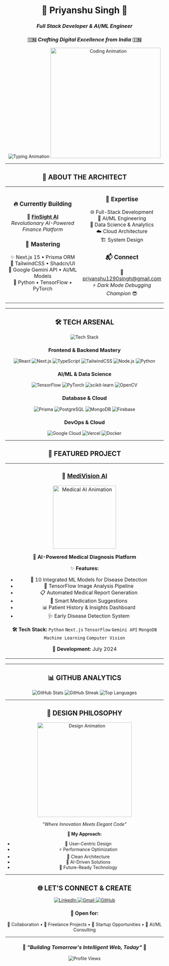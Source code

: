 <div align="center">

# 🌟 **Priyanshu Singh** 🌟
### *Full Stack Developer & AI/ML Engineer* 
### 🇮🇳 *Crafting Digital Excellence from India* 🇮🇳

<img src="https://readme-typing-svg.herokuapp.com?font=Fira+Code&size=22&duration=3000&pause=1000&color=00D9FF&center=true&vCenter=true&width=500&lines=Full+Stack+Developer+%F0%9F%9A%80;AI%2FML+Engineer+%F0%9F%A4%96;React+%26+Next.js+Expert+%E2%9A%A1;Machine+Learning+Specialist+%F0%9F%A7%A0;Building+the+Future+%F0%9F%8C%9F" alt="Typing Animation" />

<img src="https://media.giphy.com/media/qgQUggAC3Pfv687qPC/giphy.gif" width="350" alt="Coding Animation" />

</div>

---

<div align="center">

## 🎯 **ABOUT THE ARCHITECT**

</div>

<table align="center">
<tr>
<td align="center" width="50%">

### 🔥 **Currently Building**
🚀 **[FinSight AI](https://github.com/21priyanshuuu/FinSight-AI)**  
*Revolutionary AI-Powered Finance Platform*

### 🧠 **Mastering**
✨ Next.js 15 • Prisma ORM  
🎨 TailwindCSS • Shadcn/UI  
🤖 Google Gemini API • AI/ML Models  
🐍 Python • TensorFlow • PyTorch

</td>
<td align="center" width="50%">

### 💫 **Expertise**
🌐 Full-Stack Development  
🤖 AI/ML Engineering  
🔬 Data Science & Analytics  
☁️ Cloud Architecture  
🏗️ System Design

### 📬 **Connect**
📧 priyanshu1290singh@gmail.com  
⚡ *Dark Mode Debugging Champion* 😎

</td>
</tr>
</table>

---

<div align="center">

## 🛠️ **TECH ARSENAL**

<img src="https://skillicons.dev/icons?i=react,nextjs,tailwind,ts,js,prisma,postgres,firebase,vercel,docker,git,nodejs,mongodb,python,tensorflow,pytorch,sklearn,opencv&theme=dark" alt="Tech Stack" />

### **Frontend & Backend Mastery**
![React](https://img.shields.io/badge/React-20232A?style=for-the-badge&logo=react&logoColor=61DAFB)
![Next.js](https://img.shields.io/badge/Next.js-000000?style=for-the-badge&logo=next.js&logoColor=white)
![TypeScript](https://img.shields.io/badge/TypeScript-007ACC?style=for-the-badge&logo=typescript&logoColor=white)
![TailwindCSS](https://img.shields.io/badge/Tailwind_CSS-38B2AC?style=for-the-badge&logo=tailwind-css&logoColor=white)
![Node.js](https://img.shields.io/badge/Node.js-43853D?style=for-the-badge&logo=node.js&logoColor=white)
![Python](https://img.shields.io/badge/Python-3776AB?style=for-the-badge&logo=python&logoColor=white)

### **AI/ML & Data Science**
![TensorFlow](https://img.shields.io/badge/TensorFlow-FF6F00?style=for-the-badge&logo=tensorflow&logoColor=white)
![PyTorch](https://img.shields.io/badge/PyTorch-EE4C2C?style=for-the-badge&logo=pytorch&logoColor=white)
![scikit-learn](https://img.shields.io/badge/scikit--learn-F7931E?style=for-the-badge&logo=scikit-learn&logoColor=white)
![OpenCV](https://img.shields.io/badge/OpenCV-27338e?style=for-the-badge&logo=OpenCV&logoColor=white)

### **Database & Cloud**
![Prisma](https://img.shields.io/badge/Prisma-3982CE?style=for-the-badge&logo=Prisma&logoColor=white)
![PostgreSQL](https://img.shields.io/badge/PostgreSQL-316192?style=for-the-badge&logo=postgresql&logoColor=white)
![MongoDB](https://img.shields.io/badge/MongoDB-4EA94B?style=for-the-badge&logo=mongodb&logoColor=white)
![Firebase](https://img.shields.io/badge/Firebase-039BE5?style=for-the-badge&logo=Firebase&logoColor=white)

### **DevOps & Cloud**
![Google Cloud](https://img.shields.io/badge/Google_Cloud-4285F4?style=for-the-badge&logo=google-cloud&logoColor=white)
![Vercel](https://img.shields.io/badge/Vercel-000000?style=for-the-badge&logo=vercel&logoColor=white)
![Docker](https://img.shields.io/badge/Docker-2496ED?style=for-the-badge&logo=docker&logoColor=white)

</div>

---

<div align="center">

## 🌟 **FEATURED PROJECT**

</div>

<table align="center">
<tr>
<td align="center">

### 🔷 **[MediVision AI](https://github.com/21priyanshuuu/MedvisionProject)**

<img src="https://media.giphy.com/media/l41lUjUgLLwWrz20w/giphy.gif" width="200" alt="Medical AI Animation" />

**🏥 AI-Powered Medical Diagnosis Platform**

✨ **Features:**
- 🤖 10 Integrated ML Models for Disease Detection
- 🔬 TensorFlow Image Analysis Pipeline
- 📋 Automated Medical Report Generation
- 💊 Smart Medication Suggestions
- 📊 Patient History & Insights Dashboard
- 🩺 Early Disease Detection System

**🛠️ Tech Stack:**
`Python` `Next.js` `TensorFlow` `Gemini API` `MongoDB` `Machine Learning` `Computer Vision`

**📅 Development:** July 2024

</td>
</tr>
</table>

---

<div align="center">

## 📊 **GITHUB ANALYTICS**

<img src="https://github-readme-stats.vercel.app/api?username=21priyanshuuu&show_icons=true&theme=radical&hide_border=true&bg_color=0D1117&title_color=00D9FF&icon_color=00D9FF&text_color=FFFFFF" alt="GitHub Stats" />

<img src="https://github-readme-streak-stats.herokuapp.com/?user=21priyanshuuu&theme=radical&hide_border=true&background=0D1117&stroke=00D9FF&ring=00D9FF&fire=FF6B35&currStreakLabel=00D9FF" alt="GitHub Streak" />

<img src="https://github-readme-stats.vercel.app/api/top-langs/?username=21priyanshuuu&layout=compact&theme=radical&hide_border=true&bg_color=0D1117&title_color=00D9FF&text_color=FFFFFF" alt="Top Languages" />

</div>

---

<div align="center">

## 🎨 **DESIGN PHILOSOPHY**

<img src="https://media.giphy.com/media/26tn33aiTi1jkl6H6/giphy.gif" width="300" alt="Design Animation" />

*"Where Innovation Meets Elegant Code"*

**🌈 My Approach:**
- 🎯 User-Centric Design
- ⚡ Performance Optimization
- 🧩 Clean Architecture
- 🤖 AI-Driven Solutions
- 🔮 Future-Ready Technology

</div>

---

<div align="center">

## 🌐 **LET'S CONNECT & CREATE**

<a href="https://www.linkedin.com/in/priyanshusingh-dev/" target="_blank">
  <img src="https://img.shields.io/badge/LinkedIn-0077B5?style=for-the-badge&logo=linkedin&logoColor=white&labelColor=0077B5" alt="LinkedIn" />
</a>
<a href="mailto:priyanshusingh.dev@gmail.com">
  <img src="https://img.shields.io/badge/Gmail-D14836?style=for-the-badge&logo=gmail&logoColor=white&labelColor=D14836" alt="Gmail" />
</a>
<a href="https://github.com/21priyanshuuu">
  <img src="https://img.shields.io/badge/GitHub-100000?style=for-the-badge&logo=github&logoColor=white&labelColor=181717" alt="GitHub" />
</a>

### 💫 **Open for:**
🤝 Collaboration • 💼 Freelance Projects • 🚀 Startup Opportunities • 🤖 AI/ML Consulting

</div>

---

<div align="center">

### 🌟 *"Building Tomorrow's Intelligent Web, Today"* 🌟

<img src="https://komarev.com/ghpvc/?username=21priyanshuuu&label=Profile%20Views&color=00D9FF&style=for-the-badge" alt="Profile Views" />

</div>

